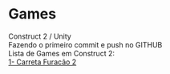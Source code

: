 # Games
 Construct 2 / Unity
<br/>
Fazendo o primeiro commit e push no GITHUB
<br/>
Lista de Games em Construct 2:
<br/>
<a href="https://www.construct.net/en/free-online-games/carreta-furacao-874/play">1- Carreta Furacão 2</a>

